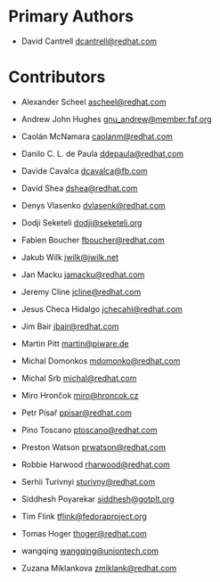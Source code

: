 Primary Authors
===============

- David Cantrell <dcantrell@redhat.com>


Contributors
============

- Alexander Scheel <ascheel@redhat.com>

- Andrew John Hughes <gnu_andrew@member.fsf.org>

- Caolán McNamara <caolanm@redhat.com>

- Danilo C. L. de Paula <ddepaula@redhat.com>

- Davide Cavalca <dcavalca@fb.com>

- David Shea <dshea@redhat.com>

- Denys Vlasenko <dvlasenk@redhat.com>

- Dodji Seketeli <dodji@seketeli.org>

- Fabien Boucher <fboucher@redhat.com>

- Jakub Wilk <jwilk@jwilk.net>

- Jan Macku <jamacku@redhat.com>

- Jeremy Cline <jcline@redhat.com>

- Jesus Checa Hidalgo <jchecahi@redhat.com>

- Jim Bair <jbair@redhat.com>

- Martin Pitt <martin@piware.de>

- Michal Domonkos <mdomonko@redhat.com>

- Michal Srb <michal@redhat.com>

- Miro Hrončok <miro@hroncok.cz>

- Petr Písař <ppisar@redhat.com>

- Pino Toscano <ptoscano@redhat.com>

- Preston Watson <prwatson@redhat.com>

- Robbie Harwood <rharwood@redhat.com>

- Serhii Turivnyi <sturivny@redhat.com>

- Siddhesh Poyarekar <siddhesh@gotplt.org>

- Tim Flink <tflink@fedoraproject.org>

- Tomas Hoger <thoger@redhat.com>

- wangqing <wangqing@uniontech.com>

- Zuzana Miklankova <zmiklank@redhat.com>
